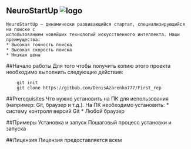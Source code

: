 ## NeuroStartUp ![logo](https://camo.githubusercontent.com/c6727c717cad1e4820481abb87524f90782445c5/68747470733a2f2f692e696d6775722e636f6d2f495a4f525769492e706e67)
    NeuroStartUp — динамически развивающийся стартап, специализирующийся на поиске с 
    использованием новейших технологий искусственного интеллекта. Наши преимущества:
    * Высокая точность поиска
    * Высокая скорость поиска
    * Низкая цена
##Начало работы
Для того чтобы получить копию этого проекта необходимо выполнить следующие действия: 
``` git
    git init
    git clone https://gitbub.com/DenisAzarenko777/First_rep
```

##Prerequisites
    Что нужно установить на ПК для использования (например: Git, браузер и т.д.).
    На ПК необходимо установить:
    * систему контроля версий Git
    * Любой браузер


##Примеры
Установка и запуск
Пошаговый процесс установки и запуска 


##Лицензия
Лицензия предоставляется всем 